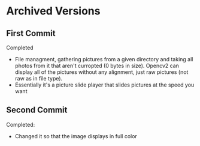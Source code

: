 # Archived Versions
## First Commit
Completed
- File managment, gathering pictures from a given directory and taking all photos from it that aren't curropted (0 bytes in size). Opencv2 can display all of the pictures without any alignment, just raw pictures (not raw as in file type).
- Essentially it's a picture slide player that slides pictures at the speed you want
## Second Commit
Completed:
- Changed it so that the image displays in full color